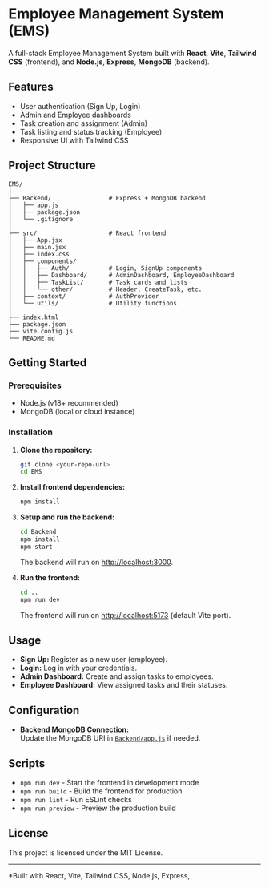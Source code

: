 # Employee Management System (EMS)

A full-stack Employee Management System built with **React**, **Vite**, **Tailwind CSS** (frontend), and **Node.js**, **Express**, **MongoDB** (backend).

## Features

- User authentication (Sign Up, Login)
- Admin and Employee dashboards
- Task creation and assignment (Admin)
- Task listing and status tracking (Employee)
- Responsive UI with Tailwind CSS

## Project Structure

```
EMS/
│
├── Backend/                # Express + MongoDB backend
│   ├── app.js
│   ├── package.json
│   └── .gitignore
│
├── src/                    # React frontend
│   ├── App.jsx
│   ├── main.jsx
│   ├── index.css
│   ├── components/
│   │   ├── Auth/           # Login, SignUp components
│   │   ├── Dashboard/      # AdminDashboard, EmployeeDashboard
│   │   ├── TaskList/       # Task cards and lists
│   │   └── other/          # Header, CreateTask, etc.
│   ├── context/            # AuthProvider
│   └── utils/              # Utility functions
│
├── index.html
├── package.json
├── vite.config.js
└── README.md
```

## Getting Started

### Prerequisites

- Node.js (v18+ recommended)
- MongoDB (local or cloud instance)

### Installation

1. **Clone the repository:**
   ```sh
   git clone <your-repo-url>
   cd EMS
   ```

2. **Install frontend dependencies:**
   ```sh
   npm install
   ```

3. **Setup and run the backend:**
   ```sh
   cd Backend
   npm install
   npm start
   ```
   The backend will run on [http://localhost:3000](http://localhost:3000).

4. **Run the frontend:**
   ```sh
   cd ..
   npm run dev
   ```
   The frontend will run on [http://localhost:5173](http://localhost:5173) (default Vite port).

## Usage

- **Sign Up:** Register as a new user (employee).
- **Login:** Log in with your credentials.
- **Admin Dashboard:** Create and assign tasks to employees.
- **Employee Dashboard:** View assigned tasks and their statuses.

## Configuration

- **Backend MongoDB Connection:**  
  Update the MongoDB URI in [`Backend/app.js`](Backend/app.js) if needed.

## Scripts

- `npm run dev` - Start the frontend in development mode
- `npm run build` - Build the frontend for production
- `npm run lint` - Run ESLint checks
- `npm run preview` - Preview the production build

## License

This project is licensed under the MIT License.

---

*Built with React, Vite, Tailwind CSS, Node.js, Express,
